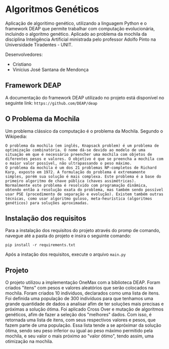 # Algoritmos Genéticos

Aplicação de algoritimo genético, utilizando a linguagem Python e o framework DEAP que permite trabalhar com computação evolucionária, incluindo o algoritmo genético. Aplicado ao problema da mochila da disciplina Inteligência Artificial ministrada pelo professor Adolfo Pinto na Universidade Tiradentes - UNIT.  

Desenvolvedores:
* Cristiano
* Vinícius José Santana de Mendonça

## Framework DEAP

A documentação do framework DEAP utilizado no projeto está disponível no seguinte link:  `https://github.com/DEAP/deap`

## O Problema da Mochila

Um problema clássico da computação é o problema da Mochila. Segundo o Wikipedia:

```
O problema da mochila (em inglês, Knapsack problem) é um problema de optimização combinatória. O nome dá-se devido ao modelo de uma situação em que é necessário preencher uma mochila com objetos de diferentes pesos e valores. O objetivo é que se preencha a mochila com o maior valor possível, não ultrapassando o peso máximo.
O problema da mochila é um dos 21 problemas NP-completos de Richard Karp, exposto em 1972. A formulação do problema é extremamente simples, porém sua solução é mais complexa. Este problema é a base do primeiro algoritmo de chave pública (chaves assimétricas).
Normalmente este problema é resolvido com programação dinâmica, obtendo então a resolução exata do problema, mas também sendo possível usar PSE (procedimento de separação e evolução). Existem também outras técnicas, como usar algoritmo guloso, meta-heurística (algoritmos genéticos) para soluções aproximadas.
```

## Instalação dos requisitos

Para a instalação dos requisitos do projeto através do promp de comando, navegue até a pasta do projeto e insira o seguinte comando:

```
pip install -r requirements.txt
```

Após a instação dos requisitos, execute o arquivo `main.py`

## Projeto

O projeto utilizou a implementação OneMax com a biblioteca DEAP. Foram criados "itens" com pesos e valores aleatórios que serão colocados na mochila. Foram criados 10 individuos, declarados como uma lista de itens. Foi definida uma população de 300 indivíduos para que tenhamos uma grande quantidade de dados a analisar afim de ter soluções mais precisas e próximas a solução ótima. Foi aplicado Cross Over e mutação de algoritmos genéticos, afim de fazer a seleção dos "melhores" dados. Com isso, é retornada uma lista de itens, com seus respectivos valores e pesos, que fazem parte de uma população. Essa lista tende a se apróximar da solução ótima, sendo seu peso inferior ou igual ao peso máximo permitido pela mochila, e seu valor o mais próximo ao "valor ótimo", tendo assim, uma otimização na mochila. 
